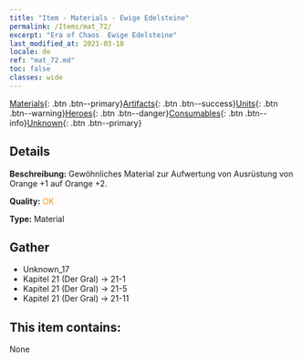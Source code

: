 ```yaml
---
title: "Item - Materials - Ewige Edelsteine"
permalink: /Items/mat_72/
excerpt: "Era of Chaos  Ewige Edelsteine"
last_modified_at: 2021-03-18
locale: de
ref: "mat_72.md"
toc: false
classes: wide
---
```

 [Materials](/de/Items/){: .btn .btn--primary}[Artifacts](/de/Items/Artifacts/){: .btn .btn--success}[Units](/de/Items/Units/){: .btn .btn--warning}[Heroes](/de/Items/Heroes/){: .btn .btn--danger}[Consumables](/de/Items/Consumables/){: .btn .btn--info}[Unknown](/de/Items/Unknown/){: .btn .btn--primary}

## Details
 **Beschreibung:** Gewöhnliches Material zur Aufwertung von Ausrüstung von Orange +1 auf Orange +2.

 **Quality:** <span style="color: #FF8C00">OK</span>

 **Type:** Material

## Gather

*    Unknown_17 
*    Kapitel 21 (Der Gral) -> 21-1 
*    Kapitel 21 (Der Gral) -> 21-5 
*    Kapitel 21 (Der Gral) -> 21-11 

## This item contains:

  None

